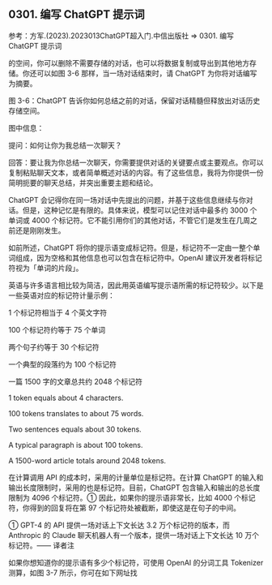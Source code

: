 ## 0301. 编写 ChatGPT 提示词

参考：方军.(2023).2023013ChatGPT超入门.中信出版社 => 0301. 编写 ChatGPT 提示词

的空间，你可以删除不需要存储的对话，也可以将数据复制或导出到其他地方存储。你还可以如图 3-6 那样，当一场对话结束时，请 ChatGPT 为你将对话编写为摘要。

图 3-6：ChatGPT 告诉你如何总结之前的对话，保留对话精髓但释放出对话历史存储空间。

图中信息：

提问：如何让你为我总结一次聊天？

回答：要让我为你总结一次聊天，你需要提供对话的关键要点或主要观点。你可以复制粘贴聊天文本，或者简单概述对话的内容。有了这些信息，我将为你提供一份简明扼要的聊天总结，并突出重要主题和结论。

ChatGPT 会记得你在同一场对话中先提出的问题，并基于这些信息继续与你对话。但是，这种记忆是有限的。具体来说，模型可以记住对话中最多约 3000 个单词或 4000 个标记符。它不能引用你们的其他对话，不管它们是发生在几周之前还是刚刚发生。

如前所述，ChatGPT 将你的提示语变成标记符。但是，标记符不一定由一整个单词组成，因为空格和其他信息也可以包含在标记符中。OpenAI 建议开发者将标记符视为「单词的片段」。

英语与许多语言相比较为简洁，因此用英语编写提示语所需的标记符较少。以下是一些英语对应的标记符计量示例：

1 个标记符相当于 4 个英文字符

100 个标记符约等于 75 个单词

两个句子约等于 30 个标记符

一个典型的段落约为 100 个标记符

一篇 1500 字的文章总共约 2048 个标记符

1 token equals about 4 characters.

100 tokens translates to about 75 words.

Two sentences equals about 30 tokens.

A typical paragraph is about 100 tokens.

A 1500-word article totals around 2048 tokens.

在计算调用 API 的成本时，采用的计量单位是标记符。在计算 ChatGPT 的输入和输出长度限制时，采用的也是标记符。目前，ChatGPT 包含输入和输出的总长度限制为 4096 个标记符。① 因此，如果你的提示语非常长，比如 4000 个标记符，你得到的回复将在第 97 个标记符处被截断，即使这是在句子的中间。

① GPT-4 的 API 提供一场对话上下文长达 3.2 万个标记符的版本，而 Anthropic 的 Claude 聊天机器人有一个版本，提供一场对话上下文长达 10 万个标记符。—— 译者注



如果你想知道你的提示语有多少个标记符，可使用 OpenAI 的分词工具 Tokenizer 测算，如图 3-7 所示，你可在如下网址找


